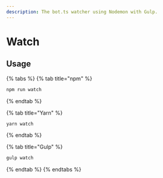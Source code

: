 ```yaml
---
description: The bot.ts watcher using Nodemon with Gulp.
---
```


# Watch

## Usage

{% tabs %}
{% tab title="npm" %}
```bash
npm run watch
```
{% endtab %}

{% tab title="Yarn" %}
```bash
yarn watch
```
{% endtab %}

{% tab title="Gulp" %}
```bash
gulp watch
```
{% endtab %}
{% endtabs %}
